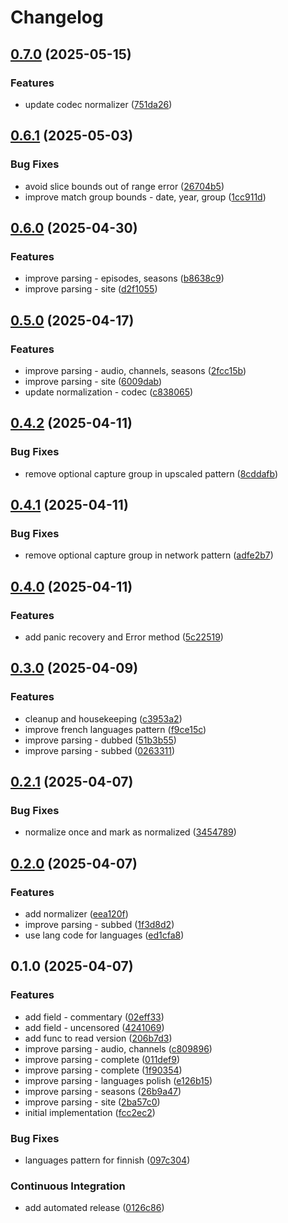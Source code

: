 # Changelog

## [0.7.0](https://github.com/MunifTanjim/go-ptt/compare/v0.6.1...v0.7.0) (2025-05-15)


### Features

* update codec normalizer ([751da26](https://github.com/MunifTanjim/go-ptt/commit/751da2659a393055c65604fb4a999885e9fa97ed))

## [0.6.1](https://github.com/MunifTanjim/go-ptt/compare/v0.6.0...v0.6.1) (2025-05-03)


### Bug Fixes

* avoid slice bounds out of range error ([26704b5](https://github.com/MunifTanjim/go-ptt/commit/26704b515f3a73e241ea1c21bbcb629d9aff73e2))
* improve match group bounds - date, year, group ([1cc911d](https://github.com/MunifTanjim/go-ptt/commit/1cc911d59bd4d3c4ad984d62c9daf8373b98fbb4))

## [0.6.0](https://github.com/MunifTanjim/go-ptt/compare/v0.5.0...v0.6.0) (2025-04-30)


### Features

* improve parsing - episodes, seasons ([b8638c9](https://github.com/MunifTanjim/go-ptt/commit/b8638c9a072f09ff1e5df8e764fa533513b3e4c6))
* improve parsing - site ([d2f1055](https://github.com/MunifTanjim/go-ptt/commit/d2f1055c9cf19a8a119cf3abe26c39f310d63cce))

## [0.5.0](https://github.com/MunifTanjim/go-ptt/compare/v0.4.2...v0.5.0) (2025-04-17)


### Features

* improve parsing - audio, channels, seasons ([2fcc15b](https://github.com/MunifTanjim/go-ptt/commit/2fcc15b76bdf22580b282ac71df2f697351bb05c))
* improve parsing - site ([6009dab](https://github.com/MunifTanjim/go-ptt/commit/6009dab6e098e93c589b8b12763a7aa98a1ec8b8))
* update normalization - codec ([c838065](https://github.com/MunifTanjim/go-ptt/commit/c838065888f48cea74d122606b187539e5e67448))

## [0.4.2](https://github.com/MunifTanjim/go-ptt/compare/v0.4.1...v0.4.2) (2025-04-11)


### Bug Fixes

* remove optional capture group in upscaled pattern ([8cddafb](https://github.com/MunifTanjim/go-ptt/commit/8cddafbdeb0fbf4176dba2ede790f939e65fb970))

## [0.4.1](https://github.com/MunifTanjim/go-ptt/compare/v0.4.0...v0.4.1) (2025-04-11)


### Bug Fixes

* remove optional capture group in network pattern ([adfe2b7](https://github.com/MunifTanjim/go-ptt/commit/adfe2b7058057b9665c0f73604fb9358bde13df0))

## [0.4.0](https://github.com/MunifTanjim/go-ptt/compare/v0.3.0...v0.4.0) (2025-04-11)


### Features

* add panic recovery and Error method ([5c22519](https://github.com/MunifTanjim/go-ptt/commit/5c22519979a1fa819e7bf66c52531a7ca5435984))

## [0.3.0](https://github.com/MunifTanjim/go-ptt/compare/v0.2.1...v0.3.0) (2025-04-09)


### Features

* cleanup and housekeeping ([c3953a2](https://github.com/MunifTanjim/go-ptt/commit/c3953a22ce71605b476b2f525ebe1358a2808d07))
* improve french languages pattern ([f9ce15c](https://github.com/MunifTanjim/go-ptt/commit/f9ce15c567bb702ecd812efc4e79b927fb51c9eb))
* improve parsing - dubbed ([51b3b55](https://github.com/MunifTanjim/go-ptt/commit/51b3b551b17e31641a7293b0f73a89274617a1ad))
* improve parsing - subbed ([0263311](https://github.com/MunifTanjim/go-ptt/commit/0263311c6bd40a3fb5f8b3be8c02c59e63d455b7))

## [0.2.1](https://github.com/MunifTanjim/go-ptt/compare/v0.2.0...v0.2.1) (2025-04-07)


### Bug Fixes

* normalize once and mark as normalized ([3454789](https://github.com/MunifTanjim/go-ptt/commit/3454789704c7acad907096f652d0b9d1f9fb41a2))

## [0.2.0](https://github.com/MunifTanjim/go-ptt/compare/v0.1.0...v0.2.0) (2025-04-07)


### Features

* add normalizer ([eea120f](https://github.com/MunifTanjim/go-ptt/commit/eea120fcbb2efef239d1d6a040e00deb3c5386b3))
* improve parsing - subbed ([1f3d8d2](https://github.com/MunifTanjim/go-ptt/commit/1f3d8d27a097fd2b1f21cdefda80b957e6b0b066))
* use lang code for languages ([ed1cfa8](https://github.com/MunifTanjim/go-ptt/commit/ed1cfa8e4895b2e53c981c66d5240f76999c5311))

## 0.1.0 (2025-04-07)


### Features

* add field - commentary ([02eff33](https://github.com/MunifTanjim/go-ptt/commit/02eff3382d64ba90332e440649cf207fb931e9a6))
* add field - uncensored ([4241069](https://github.com/MunifTanjim/go-ptt/commit/4241069b11d4853472792e2b368ad7413e7f9187))
* add func to read version ([206b7d3](https://github.com/MunifTanjim/go-ptt/commit/206b7d3f140188c93570871b3585f57f641acf47))
* improve parsing - audio, channels ([c809896](https://github.com/MunifTanjim/go-ptt/commit/c809896f9e2af1565aded480f2efc679b23f2470))
* improve parsing - complete ([011def9](https://github.com/MunifTanjim/go-ptt/commit/011def967a08d304c0b467b8fe836d62ce4926c7))
* improve parsing - complete ([1f90354](https://github.com/MunifTanjim/go-ptt/commit/1f90354e6d2a14ee73a155865a3c740b10fb8ae3))
* improve parsing - languages polish ([e126b15](https://github.com/MunifTanjim/go-ptt/commit/e126b15a5264545bf743bb76ce7750cf2025bdc7))
* improve parsing - seasons ([26b9a47](https://github.com/MunifTanjim/go-ptt/commit/26b9a478a59865473d3f81d3c968f2f1bfa2f823))
* improve parsing - site ([2ba57c0](https://github.com/MunifTanjim/go-ptt/commit/2ba57c000a877ed970e2af2be8df4cfc831eddff))
* initial implementation ([fcc2ec2](https://github.com/MunifTanjim/go-ptt/commit/fcc2ec27e76907dd724f9515aee564441369aa51))


### Bug Fixes

* languages pattern for finnish ([097c304](https://github.com/MunifTanjim/go-ptt/commit/097c304adf65b0471ea1570268174c21e96ec460))


### Continuous Integration

* add automated release ([0126c86](https://github.com/MunifTanjim/go-ptt/commit/0126c861e53f0ba72b5dda91bba06436b9350cad))
